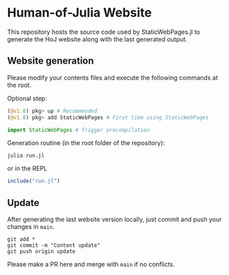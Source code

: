 # Human-of-Julia Website
This repository hosts the source code used by StaticWebPages.jl to generate the HoJ website along with the last generated output.

## Website generation
Please modify your contents files and execute the following commands at the root.

Optional step:
```julia
(@v1.8) pkg> up # Recommended
(@v1.8) pkg> add StaticWebPages # First time using StaticWebPages

import StaticWebPages # Trigger precompilation
```

Generation routine (in the root folder of the repository):
```
julia run.jl
```

or in the REPL
```julia
include("run.jl")
```

## Update
After generating the last website version locally, just commit and push your changes in `main`.

```git
git add *
git commit -m "Content update"
git push origin update
```

Please make a PR here and merge with `main` if no conflicts.
